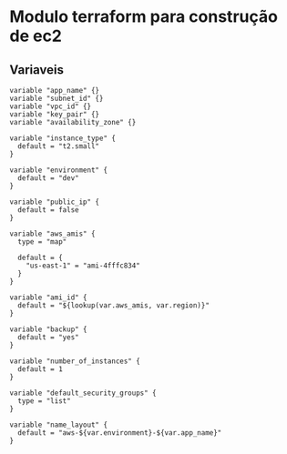 # Modulo terraform para construção de ec2


## Variaveis

    variable "app_name" {}
    variable "subnet_id" {}
    variable "vpc_id" {}
    variable "key_pair" {}
    variable "availability_zone" {}

    variable "instance_type" {
      default = "t2.small"
    }

    variable "environment" {
      default = "dev"
    }

    variable "public_ip" {
      default = false
    }

    variable "aws_amis" {
      type = "map"

      default = {
        "us-east-1" = "ami-4fffc834"
      }
    }

    variable "ami_id" {
      default = "${lookup(var.aws_amis, var.region)}"
    }

    variable "backup" {
      default = "yes"
    }

    variable "number_of_instances" {
      default = 1
    }

    variable "default_security_groups" {
      type = "list"
    }

    variable "name_layout" {
      default = "aws-${var.environment}-${var.app_name}"
    }

